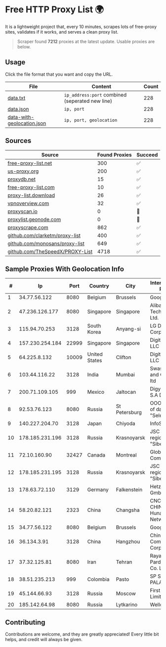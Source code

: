 
# Free HTTP Proxy List 🌍

It is a lightweight project that, every 10 minutes, scrapes lots of free-proxy sites, validates if it works, and serves a clean proxy list.


> Scraper found **7212** proxies at the latest update. Usable proxies are below.

## Usage

Click the file format that you want and copy the URL.


|File|Content|Count|
|----|-------|-----|
|[data.txt](https://raw.githubusercontent.com/themiralay/Proxy-List-World/master/data.txt)|`ip_address:port` combined (seperated new line)|228|
|[data.json](https://raw.githubusercontent.com/themiralay/Proxy-List-World/master/data.json)|`ip, port`|228|
|[data-with-geolocation.json](https://raw.githubusercontent.com/themiralay/Proxy-List-World/master/data-with-geolocation.json)|`ip, port, geolocation`|228|

## Sources

|Source|Found Proxies|Succeed|
|------|-------------|-------|
|[free-proxy-list.net](https://free-proxy-list.net)|300|✅|
|[us-proxy.org](https://www.us-proxy.org)|200|✅|
|[proxydb.net](http://proxydb.net)|15|✅|
|[free-proxy-list.com](https://free-proxy-list.com/?page=&port=&type%5B%5D=http&type%5B%5D=https&up_time=0&search=Search)|10|✅|
|[proxy-list.download](https://www.proxy-list.download/HTTP)|26|✅|
|[vpnoverview.com](https://vpnoverview.com/privacy/anonymous-browsing/free-proxy-servers)|32|✅|
|[proxyscan.io](https://www.proxyscan.io)|0|🚫|
|[proxylist.geonode.com](https://proxylist.geonode.com/api/proxy-list?limit=300&page=1&sort_by=lastChecked&sort_type=desc&protocols=http,https)|0|🚫|
|[proxyscrape.com](https://api.proxyscrape.com/v2/?request=displayproxies&protocol=http&timeout=10000&country=all&ssl=all&anonymity=all)|862|✅|
|[github.com/clarketm/proxy-list](https://raw.githubusercontent.com/clarketm/proxy-list/master/proxy-list-raw.txt)|400|✅|
|[github.com/monosans/proxy-list](https://raw.githubusercontent.com/monosans/proxy-list/main/proxies/http.txt)|649|✅|
|[github.com/TheSpeedX/PROXY-List](https://raw.githubusercontent.com/TheSpeedX/PROXY-List/master/http.txt)|4718|✅|


## Sample Proxies With Geolocation Info

|#|Ip|Port|Country|City|Internet Service Provider|
|-|--|----|-------|----|-------------------------|
|1|34.77.56.122|8080|Belgium|Brussels|Google LLC|
|2|47.236.126.177|8080|Singapore|Singapore|Alibaba (US) Technology Co., Ltd.|
|3|115.94.70.253|3128|South Korea|Anyang-si|LG DACOM Corporation|
|4|157.230.254.184|22999|Singapore|Singapore|DigitalOcean, LLC|
|5|64.225.8.132|10009|United States|Clifton|DigitalOcean, LLC|
|6|103.44.116.22|3128|India|Mumbai|Swastik Internet and Cables pvt. ltd|
|7|200.71.109.105|999|Mexico|Jaltocan|Digy Networks S.A De C.V.|
|8|92.53.76.123|8080|Russia|St Petersburg|OOO "Network of data-centers "Selectel"|
|9|140.227.204.70|3128|Japan|Chiyoda|InfoSphere|
|10|178.185.231.196|3128|Russia|Krasnoyarsk|JSC Rostelecom regional branch "Siberia"|
|11|72.10.160.90|32427|Canada|Montreal|GloboTech Communications|
|12|178.185.231.195|3128|Russia|Krasnoyarsk|JSC Rostelecom regional branch "Siberia"|
|13|178.63.72.110|3129|Germany|Falkenstein|Hetzner Online GmbH|
|14|58.20.82.121|2323|China|Changsha|CNC Group CHINA169 Hunan Province Network|
|15|34.77.56.122|8080|Belgium|Brussels|Google LLC|
|16|36.134.3.91|3128|China|Hangzhou|China Mobile Communications Corporation|
|17|37.32.125.81|8080|Iran|Tehran|Rayaneh Pardazan Baran Co. Ltd|
|18|38.51.235.213|999|Colombia|Pasto|SP SISTEMAS PALACIOS LTDA|
|19|45.144.66.93|3128|Russia|Moscow|First Server Limited|
|20|185.142.64.98|8080|Russia|Lytkarino|Wellcom-l ISP|



## Contributing

Contributions are welcome, and they are greatly appreciated! Every
little bit helps, and credit will always be given.

